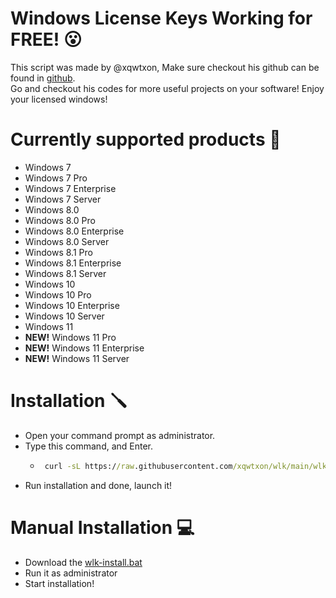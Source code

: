 # Windows License Keys Working for FREE! :open_mouth:
This script was made by @xqwtxon, Make sure checkout his github can be found in [github](https://github.com/xqwtxon). <br>
Go and checkout his codes for more useful projects on your software! Enjoy your licensed windows!

# Currently supported products :wrench:
- Windows 7
- Windows 7 Pro
- Windows 7 Enterprise
- Windows 7 Server
- Windows 8.0
- Windows 8.0 Pro
- Windows 8.0 Enterprise
- Windows 8.0 Server
- Windows 8.1 Pro
- Windows 8.1 Enterprise
- Windows 8.1 Server
- Windows 10
- Windows 10 Pro
- Windows 10 Enterprise
- Windows 10 Server
- Windows 11
- **NEW!** Windows 11 Pro
- **NEW!** Windows 11 Enterprise
- **NEW!** Windows 11 Server

# Installation :screwdriver:
- Open your command prompt as administrator.
- Type this command, and Enter.
  - ```bat
     curl -sL https://raw.githubusercontent.com/xqwtxon/wlk/main/wlk-install.bat -o wlk-setup.bat & wlk-setup.bat
    ```
- Run installation and done, launch it!

# Manual Installation :computer:
- Download the [wlk-install.bat](https://raw.githubusercontent.com/xqwtxon/wlk/main/wlk-install.bat)
- Run it as administrator
- Start installation!

